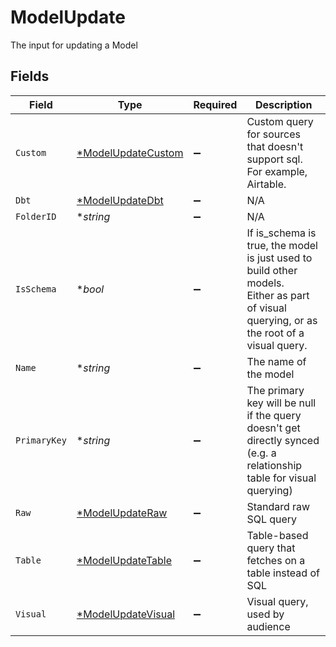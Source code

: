 # ModelUpdate

The input for updating a Model


## Fields

| Field                                                                                                                                    | Type                                                                                                                                     | Required                                                                                                                                 | Description                                                                                                                              |
| ---------------------------------------------------------------------------------------------------------------------------------------- | ---------------------------------------------------------------------------------------------------------------------------------------- | ---------------------------------------------------------------------------------------------------------------------------------------- | ---------------------------------------------------------------------------------------------------------------------------------------- |
| `Custom`                                                                                                                                 | [*ModelUpdateCustom](../../models/shared/modelupdatecustom.md)                                                                           | :heavy_minus_sign:                                                                                                                       | Custom query for sources that doesn't support sql. For example, Airtable.                                                                |
| `Dbt`                                                                                                                                    | [*ModelUpdateDbt](../../models/shared/modelupdatedbt.md)                                                                                 | :heavy_minus_sign:                                                                                                                       | N/A                                                                                                                                      |
| `FolderID`                                                                                                                               | **string*                                                                                                                                | :heavy_minus_sign:                                                                                                                       | N/A                                                                                                                                      |
| `IsSchema`                                                                                                                               | **bool*                                                                                                                                  | :heavy_minus_sign:                                                                                                                       | If is_schema is true, the model is just used to build other models.<br/>Either as part of visual querying, or as the root of a visual query. |
| `Name`                                                                                                                                   | **string*                                                                                                                                | :heavy_minus_sign:                                                                                                                       | The name of the model                                                                                                                    |
| `PrimaryKey`                                                                                                                             | **string*                                                                                                                                | :heavy_minus_sign:                                                                                                                       | The primary key will be null if the query doesn't get directly synced (e.g. a relationship table for visual querying)                    |
| `Raw`                                                                                                                                    | [*ModelUpdateRaw](../../models/shared/modelupdateraw.md)                                                                                 | :heavy_minus_sign:                                                                                                                       | Standard raw SQL query                                                                                                                   |
| `Table`                                                                                                                                  | [*ModelUpdateTable](../../models/shared/modelupdatetable.md)                                                                             | :heavy_minus_sign:                                                                                                                       | Table-based query that fetches on a table instead of SQL                                                                                 |
| `Visual`                                                                                                                                 | [*ModelUpdateVisual](../../models/shared/modelupdatevisual.md)                                                                           | :heavy_minus_sign:                                                                                                                       | Visual query, used by audience                                                                                                           |